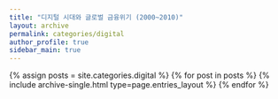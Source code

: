 ```yaml
---
title: "디지털 시대와 글로벌 금융위기 (2000~2010)"
layout: archive
permalink: categories/digital
author_profile: true
sidebar_main: true
---
```



{% assign posts = site.categories.digital %}
{% for post in posts %} {% include archive-single.html type=page.entries_layout %} {% endfor %}